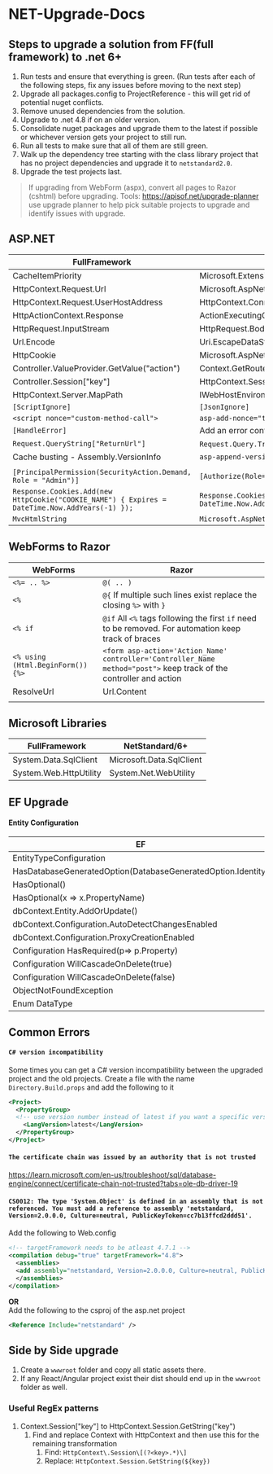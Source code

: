 # NET-Upgrade-Docs

## Steps to upgrade a solution from FF(full framework) to .net 6+

1.  Run tests and ensure that everything is green. (Run tests after each of the following steps, fix any issues before moving to the next step)
1.  Upgrade all packages.config to ProjectReference - this will get rid of potential nuget conflicts.
1.  Remove unused dependencies from the solution.
1.  Upgrade to .net 4.8 if on an older version.
1.  Consolidate nuget packages and upgrade them to the latest if possible or whichever version gets your project to still run.
1.  Run all tests to make sure that all of them are still green.
1.  Walk up the dependency tree starting with the class library project that has no project dependencies and upgrade it to `netstandard2.0`.
1.  Upgrade the test projects last.

> If upgrading from WebForm (aspx), convert all pages to Razor (cshtml) before upgrading.
> Tools: https://apisof.net/upgrade-planner use upgrade planner to help pick suitable projects to upgrade and identify issues with upgrade.

## ASP.NET

| FullFramework                                                                                  | NetStandard/6+                                                                                                                                                 |
| ---------------------------------------------------------------------------------------------- | -------------------------------------------------------------------------------------------------------------------------------------------------------------- |
| CacheItemPriority                                                                              | Microsoft.Extensions.Caching.Memory                                                                                                                            |
| HttpContext.Request.Url                                                                        | Microsoft.AspNetCore.Http.Extensions.UriHelper.GetEncodedUrl/GetDisplayUrl(Request)                                                                            |
| HttpContext.Request.UserHostAddress                                                            | HttpContext.Connection.RemoteIpAddress                                                                                                                         |
| HttpActionContext.Response                                                                     | ActionExecutingContext.Result = new StatusCodeResult                                                                                                           |
| HttpRequest.InputStream                                                                        | HttpRequest.Body                                                                                                                                               |
| Url.Encode                                                                                     | Uri.EscapeDataString(someString)                                                                                                                               |
| HttpCookie                                                                                     | Microsoft.AspNetCore.Http.CookieOptions                                                                                                                        |
| Controller.ValueProvider.GetValue("action")                                                    | Context.GetRouteData().Values["action"]                                                                                                                        |
| Controller.Session["key"]                                                                      | HttpContext.Session.GetString("key")                                                                                                                           |
| HttpContext.Server.MapPath                                                                     | IWebHostEnvironment.ContentRootPath                                                                                                                            |
| `[ScriptIgnore]`                                                                               | `[JsonIgnore]`                                                                                                                                                 |
| `<script nonce="custom-method-call">`                                                          | `asp-add-nonce="true"`                                                                                                                                         |
| `[HandleError]`                                                                                | Add an error controller and configure middleware to handle it. [Link](https://learn.microsoft.com/en-us/aspnet/core/web-api/handle-errors?view=aspnetcore-8.0) |
| `Request.QueryString["ReturnUrl"]`                                                             | `Request.Query.TryGetValue("ReturnUrl")`/ `Request.Query["ReturnUrl"]`                                                                                         |
| Cache busting - Assembly.VersionInfo                                                           | `asp-append-version="true"`                                                                                                                                    |
|                                                                                                |                                                                                                                                                                |
| `[PrincipalPermission(SecurityAction.Demand, Role = "Admin")]`                                 | `[Authorize(Role="Admin")]`                                                                                                                                    |
| `Response.Cookies.Add(new HttpCookie("COOKIE_NAME") { Expires = DateTime.Now.AddYears(-1) });` | `Response.Cookies.Append("COOKIE_NAME","", new CookieOptions { Expires = DateTime.Now.AddYears(-1) });`                                                        |
| `MvcHtmlString`                                                                                | `Microsoft.AspNetCore.Html.HtmlString`                                                                                                                         |


## WebForms to Razor
| WebForms                          | Razor                                                                                                               |
| --------------------------------- | ------------------------------------------------------------------------------------------------------------------- |
| `<%= .. %>`                       | `@( .. )`                                                                                                           |
| `<%`                              | `@{`  If multiple such lines exist replace the closing `%>` with `}`                                                |
| `<% if`                           | `@if`  All `<%` tags following the first `if` need to be removed. For automation keep track of braces               |
| `<% using (Html.BeginForm()) {%>` | `<form asp-action='Action_Name' controller='Controller_Name method="post">` keep track of the controller and action |
| ResolveUrl                        | Url.Content                                                                                                         |
|                                   |                                                                                                                     |

## Microsoft Libraries

| FullFramework          | NetStandard/6+           |
| ---------------------- | ------------------------ |
| System.Data.SqlClient  | Microsoft.Data.SqlClient |
| System.Web.HttpUtility | System.Net.WebUtility    |

## EF Upgrade

#### Entity Configuration

| EF                                                           | EF Core                                                            |
| ------------------------------------------------------------ | ------------------------------------------------------------------ |
| EntityTypeConfiguration                                      | IEntityTypeConfiguration                                           |
| HasDatabaseGeneratedOption(DatabaseGeneratedOption.Identity) | DatabaseGeneratedOption.Identity                                   |
| HasOptional()                                                | Not required, IsRequired(false) is an option                       |
| HasOptional(x => x.PropertyName)                             | Modify the underlying property to be `virtual`                     |
| dbContext.Entity.AddOrUpdate()                               | dbContext.Entity.Update()                                          |
| dbContext.Configuration.AutoDetectChangesEnabled             | dbContext.ChangeTracker.AutoDetectChangesEnabled                   |
| dbContext.Configuration.ProxyCreationEnabled                 | dbContext.ChangeTracker.LazyLoadingEnabled                         |
| Configuration HasRequired(p=> p.Property)                    | builder.HasOne(p=>p.Property).WithMany(x=>x.property).IsRequired() |
| Configuration WillCascadeOnDelete(true)                      | OnDelete(DeleteBehavior.Cascade)                                   |
| Configuration WillCascadeOnDelete(false)                     | OnDelete(DeleteBehavior.ClientSetNull)                             |
| ObjectNotFoundException                                      | DbUpdateException                                                  |
| Enum DataType                                                | Configuration: .HasConversion<int>()                               |

## Common Errors

#### `C# version incompatibility`

Some times you can get a C# version incompatibility between the upgraded project and the old projects. Create a file with the name `Directory.Build.props` and add the following to it

```xml
<Project>
  <PropertyGroup>
  <!-- use version number instead of latest if you want a specific version -->
    <LangVersion>latest</LangVersion>
  </PropertyGroup>
</Project>
```

#### `The certificate chain was issued by an authority that is not trusted`

https://learn.microsoft.com/en-us/troubleshoot/sql/database-engine/connect/certificate-chain-not-trusted?tabs=ole-db-driver-19

#### `CS0012: The type 'System.Object' is defined in an assembly that is not referenced. You must add a reference to assembly 'netstandard, Version=2.0.0.0, Culture=neutral, PublicKeyToken=cc7b13ffcd2ddd51'.`

Add the following to Web.config

```xml
<!-- targetFramework needs to be atleast 4.7.1 -->
<compilation debug="true" targetFramework="4.8">
  <assemblies>
  <add assembly="netstandard, Version=2.0.0.0, Culture=neutral, PublicKeyToken=cc7b13ffcd2ddd51"/>
  </assemblies>
</compilation>
```

**OR**  
Add the following to the csproj of the asp.net project

```xml
<Reference Include="netstandard" />
```


## Side by Side upgrade
1. Create a `wwwroot` folder and copy all static assets there.
1. If any React/Angular project exist their dist should end up in the `wwwroot` folder as well.


### Useful RegEx patterns
1. Context.Session["key"] to HttpContext.Session.GetString("key")
   1. Find and replace Context with HttpContext and then use this for the remaining transformation
      1. Find: `HttpContext\.Session\[(?<key>.*)\]`
      2. Replace: `HttpContext.Session.GetString(${key})`